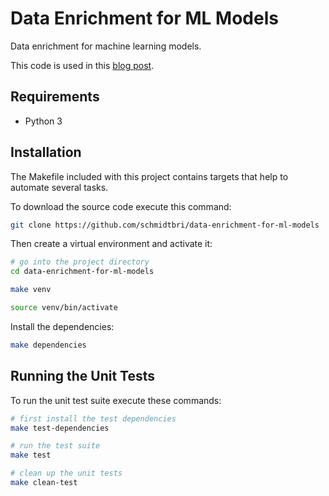 # Data Enrichment for ML Models

Data enrichment for machine learning models.

This code is used in this [blog post]().

## Requirements

- Python 3

## Installation 

The Makefile included with this project contains targets that help to automate several tasks.

To download the source code execute this command:

```bash
git clone https://github.com/schmidtbri/data-enrichment-for-ml-models
```

Then create a virtual environment and activate it:

```bash
# go into the project directory
cd data-enrichment-for-ml-models

make venv

source venv/bin/activate
```

Install the dependencies:

```bash
make dependencies
```

## Running the Unit Tests

To run the unit test suite execute these commands:

```bash
# first install the test dependencies
make test-dependencies

# run the test suite
make test

# clean up the unit tests
make clean-test
```